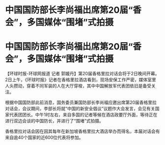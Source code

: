 # 中国国防部长李尚福出席第20届“香会”，多国媒体“围堵”式拍摄

# 中国国防部长李尚福出席第20届“香会”，多国媒体“围堵”式拍摄

【环球时报-环球网报道 记者
郭媛丹】第20届香格里拉对话会将于2日晚间开幕。2日上午，《环球时报》记者在香格里拉酒店看到，现场安保工作严密，媒体室里人头攒动，穿着不同军装的人在大厅穿梭，其中中国解放军代表团依旧是备受关注。

根据中国国防部此前消息，国务委员兼国防部长李尚福应邀出席第20届香格里拉对话会，会议期间，李部长将就“中国的新安全倡议”议题作大会发言，会见有关国家代表团团长。中午1时左右，来自多国的记者等候在酒店政要厅外面，等待正在进行双边会谈的中国防长，并进行了“围堵”式拍摄。

香格里拉对话会因在因其每年在新加坡香格里拉大酒店举办而得名，本届对话会有来自逾40个国家的近600位代表将参加。

